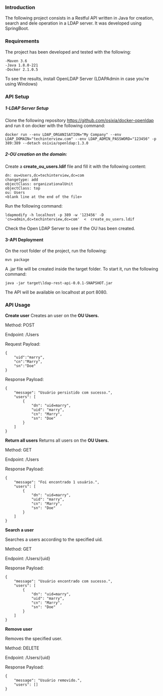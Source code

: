 ###  Introduction

The following project consists in a Restful API written in Java for creation, search and dele operation in a LDAP server. It was developed using SpringBoot.

### Requirements

The project has been developed and tested with the following:

    -Maven 3.6
    -Java 1.8.0-221
    -Docker 2.1.0.5
To see the results, install OpenLDAP Server (LDAPAdmin in case you're using Windows)

### API Setup
##### 1-LDAP Server Setup
Clone the following repository  https://github.com/osixia/docker-openldap and run it on docker with the following command:

	docker run --env LDAP_ORGANISATION="My Company" --env LDAP_DOMAIN="techinterview.com" --env LDAP_ADMIN_PASSWORD="123456" -p 389:389 --detach osixia/openldap:1.3.0

##### 2-OU creation on the domain:
Create a **create_ou_users.ldif** file and fill it with the following content:

	dn: ou=Users,dc=techinterview,dc=com
	changetype: add
	objectClass: organizationalUnit
	objectClass: top
	ou: Users
	<blank line at the end of the file>

Run the following command:

	ldapmodify -h localhost -p 389 -w '123456' -D 'cn=admin,dc=techinterview,dc=com'  <  create_ou_users.ldif

Check the Open LDAP Server to see if the OU has been created.

#### 3-API Deployment
On the root folder of the project, run the following:

	mvn package

A .jar file will be created inside the target folder. To start it, run the following command:

	java -jar target\ldap-rest-api-0.0.1-SNAPSHOT.jar

The API will be available on localhost at port 8080.

### API Usage

**Create user**
Creates an user on the **OU Users.**

Method: POST

Endpoint: /Users

Request Payload:

	{ 
		"uid":"marry",
		"cn":"Marry",
		"sn":"Doe"
	}
	
Response Payload:

	{
		"message": "Usuário persistido com sucesso.",
		"users": [
			{
				"dn": "uid=marry",
				"uid": "marry",
				"cn": "Marry",
				"sn": "Doe"
			}
		]
	}

**Return all users**
Returns all users on the **OU Users.**

Method: GET

Endpoint: /Users

Response Payload:

	{
		"message": "Foi encontrado 1 usuário.",
		"users": [
			{
				"dn": "uid=marry",
				"uid": "marry",
				"cn": "Marry",
				"sn": "Doe"
			}
		]
	}

**Search a user**

Searches a users according to the specified uid.

Method: GET

Endpoint: /Users/{uid}

Response Payload:

	{
		"message": "Usuário encontrado com sucesso.",
		"users": [
			{
				"dn": "uid=marry",
				"uid": "marry",
				"cn": "Marry",
				"sn": "Doe"
			}
		]
	}

**Remove user**

Removes the specified user.

Method: DELETE

Endpoint: /Users/{uid}

Response Payload:

	{
		"message": "Usuário removido.",
		"users": []
	}

